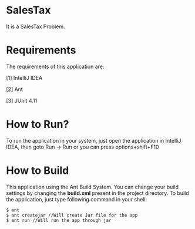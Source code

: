 SalesTax
===================================

It is a SalesTax Problem.

Requirements
=============

The requirements of this application are:

[1] IntelliJ IDEA

[2] Ant

[3] JUnit 4.11


How to Run?
============

To run the application in your system, just open the application in IntelliJ IDEA,
then goto Run -> Run or you can press options+shift+F10

How to Build
=============

This application using the Ant Build System. You can change your build settings by changing
the **build.xml** present in the project directory. To build the application, just type following
command in your shell:

    $ ant
    $ ant createjar //Will create Jar file for the app
    $ ant run //Will run the app through jar
